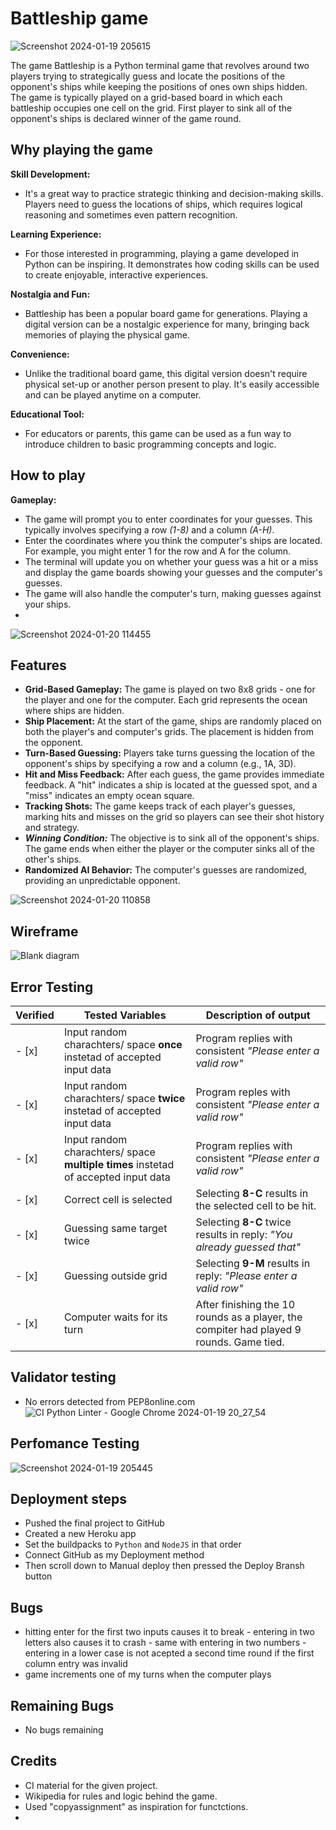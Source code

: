 # Battleship game
![Screenshot 2024-01-19 205615](https://github.com/ibrahimjasim/Project-milestone-3/assets/127301769/a906c11f-eeaf-4d1f-b72d-6e27cd498a4b)


The game Battleship is a Python terminal game that revolves around two players trying to strategically guess and locate the positions of the opponent's ships while keeping the positions of ones own ships hidden. The game is typically played on a grid-based board in which each battleship occupies one cell on the grid. First player to sink all of the opponent's ships is declared winner of the game round. 

## Why playing the game 
 **Skill Development:**
-  It's a great way to practice strategic thinking and decision-making skills. Players need to guess the locations of ships, which requires logical reasoning and sometimes even pattern recognition.

**Learning Experience:** 
-  For those interested in programming, playing a game developed in Python can be inspiring. It demonstrates how coding skills can be used to create enjoyable, interactive experiences.

**Nostalgia and Fun:** 
-  Battleship has been a popular board game for generations. Playing a digital version can be a nostalgic experience for many, bringing back memories of playing the physical game.

**Convenience:** 
-  Unlike the traditional board game, this digital version doesn't require physical set-up or another person present to play. It's easily accessible and can be played anytime on a computer.

**Educational Tool:**  
-  For educators or parents, this game can be used as a fun way to introduce children to basic programming concepts and logic.

## How to play

**Gameplay:**

-  The game will prompt you to enter coordinates for your guesses. This typically involves specifying a row *(1-8)* and a column *(A-H)*.
-  Enter the coordinates where you think the computer's ships are located. For example, you might enter 1 for the row and A for the column.
-  The terminal will update you on whether your guess was a hit or a miss and display the game boards showing your guesses and the computer's guesses.
-  The game will also handle the computer's turn, making guesses against your ships.
-  

![Screenshot 2024-01-20 114455](https://github.com/ibrahimjasim/Project-milestone-3/assets/127301769/4d9ac5eb-7a04-40b4-9cc7-8d1f1cbf6a93)


## Features

-  **Grid-Based Gameplay:** The game is played on two 8x8 grids - one for the player and one for the computer. Each grid represents the ocean where ships are hidden.
-  **Ship Placement:** At the start of the game, ships are randomly placed on both the player's and computer's grids. The placement is hidden from the opponent.
-  **Turn-Based Guessing:** Players take turns guessing the location of the opponent's ships by specifying a row and a column (e.g., 1A, 3D).
-  **Hit and Miss Feedback:** After each guess, the game provides immediate feedback. A "hit" indicates a ship is located at the guessed spot, and a "miss" indicates an empty ocean square.
-  **Tracking Shots:** The game keeps track of each player's guesses, marking hits and misses on the grid so players can see their shot history and strategy.
-  ***Winning Condition:*** The objective is to sink all of the opponent's ships. The game ends when either the player or the computer sinks all of the other's ships.
-  **Randomized AI Behavior:** The computer's guesses are randomized, providing an unpredictable opponent.


![Screenshot 2024-01-20 110858](https://github.com/ibrahimjasim/Project-milestone-3/assets/127301769/7c601e85-4802-44a9-a9cd-2f765ab415b7)


## Wireframe 
![Blank diagram](https://github.com/ibrahimjasim/Project-milestone-3/assets/127301769/2b597f57-ba47-4ba7-936d-f9276c38dfb7)



## Error Testing

| Verified |  Tested Variables | Description of output |
| ----------- | ----------- |----------- |
| - [x] | Input random charachters/ space **once** instetad of accepted input data | Program replies with consistent *"Please enter a valid row"* |
| - [x] | Input random charachters/ space **twice** instetad of accepted input data | Program reples with consistent *"Please enter a valid row"* |
| - [x] | Input random charachters/ space **multiple times** instetad of accepted input data | Program replies with consistent *"Please enter a valid row"* |
| - [x] | Correct cell is selected | Selecting **8-C** results in the selected cell to be hit. |
| - [x] | Guessing same target twice | Selecting **8-C**  twice results in reply: *"You already guessed that"* |
| - [x] | Guessing outside grid | Selecting **9-M** results in reply: *"Please enter a valid row"* |
| - [x] | Computer waits for its turn | After finishing the 10 rounds as a player, the compiter had played 9 rounds. Game tied. |



## Validator testing
- No errors detected from PEP8online.com
![CI Python Linter - Google Chrome 2024-01-19 20_27_54](https://github.com/ibrahimjasim/Project-milestone-3/assets/127301769/ad7809b2-9943-45c9-a4d9-c87c6a11025c)


## Perfomance Testing

![Screenshot 2024-01-19 205445](https://github.com/ibrahimjasim/Project-milestone-3/assets/127301769/726a7962-f85e-4277-b3d8-4747b6f330de)


## Deployment steps 
* Pushed the final project to GitHub
* Created a new Heroku app
* Set the buildpacks to `Python` and `NodeJS` in that order 
* Connect GitHub as my Deployment method
* Then scroll down to Manual deploy then pressed the Deploy Bransh button 


## Bugs
* hitting enter for the first two inputs causes it to break - entering in two letters also causes it to crash - same with entering in two numbers - entering in a lower case is not acepted a second time round if the first column entry was     invalid
* game increments one of my turns when the computer plays

## Remaining Bugs
* No bugs remaining



## Credits
- CI material for the given project.
- Wikipedia for rules and logic behind the game.
- Used "copyassignment" as inspiration for functctions.
- 
